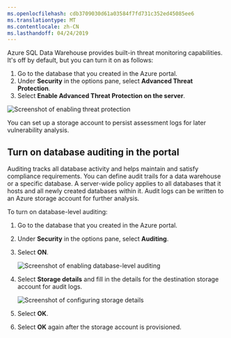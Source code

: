 ```yaml
---
ms.openlocfilehash: cdb3709030d61a03584f7fd731c352ed45085ee6
ms.translationtype: MT
ms.contentlocale: zh-CN
ms.lasthandoff: 04/24/2019
---
```

Azure SQL Data Warehouse provides built-in threat monitoring capabilities. It's off by default, but you can turn it on as follows:

1. Go to the database that you created in the Azure portal.
1. Under **Security** in the options pane, select **Advanced Threat Protection**.
1. Select **Enable Advanced Threat Protection on the server**.

![Screenshot of enabling threat protection](../media/3-configure-threat-protection.png)

You can set up a storage account to persist assessment logs for later vulnerability analysis.

## <a name="turn-on-database-auditing-in-the-portal"></a>Turn on database auditing in the portal

Auditing tracks all database activity and helps maintain and satisfy compliance requirements. You can define audit trails for a data warehouse or a specific database. A server-wide policy applies to all databases that it hosts and all newly created databases within it. Audit logs can be written to an Azure storage account for further analysis. 

To turn on database-level auditing:

1. Go to the database that you created in the Azure portal.
1. Under **Security** in the options pane, select **Auditing**.
1. Select **ON**.

   ![Screenshot of enabling database-level auditing](../media/3-enable-auditing.png)

1. Select **Storage details** and fill in the details for the destination storage account for audit logs.

   ![Screenshot of configuring storage details](../media/3-configure-storage-details.png)

1. Select **OK**.
1. Select **OK** again after the storage account is provisioned.
